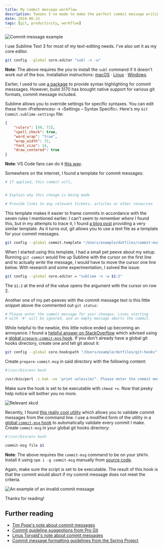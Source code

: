 ```yaml
---
title: My commit message workflow
description: Tweaks I've made to make the perfect commit message writing workflow for myself.
date: 2018-06-22
tags: [git, productivity, workflow]
---
```


![Commit message example](/img/commit-message-example.jpg)

I use Sublime Text 3 for most of my text-editing needs. I've also set it as my core editor.

```sh
git config --global core.editor "subl -n -w"
```

**Note**: The above requires the you to install the `subl` command if it doesn't work out of the box. Installation instructions: [macOS](//stackoverflow.com/questions/16199581/open-sublime-text-from-terminal-in-macos) · [Linux](//askubuntu.com/a/274197) · [Windows](//stackoverflow.com/a/25577833/3363528).

Earlier, I used to use [a package](//packagecontrol.io/packages/Git%20Commit%20Message%20Syntax) to provide syntax highlighting for commit messsages. However, build 3170 has brought native support for various git formats, commit message included.

Sublime allows you to override settings for specific syntaxes. You can edit these from ‹Preferences› → ‹Settings – Syntax Specific›. Here's my `Git Commit.sublime-settings` file:

```json
{
    "rulers": [50, 72],
    "spell_check": true,
    "word_wrap": "true",
    "wrap_width": 72,
    "font_size": 14,
    "draw_centered": true
}
```

**Note**: VS Code fans can do it [this way](//github.com/Microsoft/vscode-docs/blob/master/docs/getstarted/tips-and-tricks.md#language-specific-settings).

Somewhere on the internet, I found a template for commit messages:

```sh
# If applied, this commit will…


# Explain why this change is being made

# Provide links to any relevant tickets, articles or other resources
```

This template makes it easier to frame commits in accordance with the seven rules I mentioned earlier. I can't seem to remember *where* I found this, but in my attempts to trace it, I found [a blog post](//codeinthehole.com/tips/a-useful-template-for-commit-messages) providing a very similar template. As it turns out, git allows you to use a text file as a template for your commit messages.

```sh
git config --global commit.template "/Users/example/dotfiles/commit-msg-template"
```

When I started using this template, I had a small pet peeve about my setup. Running `git commit` would fire up Sublime with the cursor on the first line and to actually *write* the message, I would have to move the cursor one line below. With research and some experimentation, I solved the issue:

```sh
git config --global core.editor = "sublime -n -w $1:2"
```

The `$1:2` at the end of the value opens the argument with the cursor on row 2.

Another one of my pet-peeves with the commit message text is this little snippet above the commented out `git status`:

```sh
# Please enter the commit message for your changes. Lines starting
# with '#' will be ignored, and an empty message aborts the commit.
```

While helpful to the newbie, this little notice ended up becoming an annoyance. I found a [helpful answer on StackOverflow](//stackoverflow.com/a/3967136) which advised using a [global `prepare-commit-msg` hook](//git-scm.com/docs/githooks#_prepare_commit_msg). If you don't already have a global git hooks directory, create one and tell git about it:

```sh
git config --global core.hookspath "/Users/example/dotfiles/git-hooks"
```

Create `prepare-commit-msg` in said directory with the following content:

```sh
#!/usr/bin/env bash

/usr/bin/perl -i.bak -ne 'print unless(m/^. Please enter the commit message/..m/^#$/)' "$1"
```

Make sure the hook is set to be executable with `chmod +x`. Now that pesky help notice will bother you no more.

![Relevant xkcd](/img/uninformative-messages.png)

Recently, I found [this really cool utility](//github.com/clns/node-commit-msg) which allows you to validate commit messages from the command line. I use a modified form of the utility in a [global `commit-msg` hook](//git-scm.com/docs/githooks#_commit_msg) to automatically validate every commit I make. Create `commit-msg` in your global git hooks directory:

```sh
#!/usr/bin/env bash

commit-msg file $1
```

**Note**: The above requires the `commit-msg` command to be on your `$PATH`. Install it using `npm i -g commit-msg` manually from [source code](//github.com/clns/node-commit-msg).

Again, make sure the script is set to be executable. The result of this hook is that the commit would abort if my commit message does not meet the criteria.

![An example of an invalid commit message](/img/failed-commit.jpg)

Thanks for reading!

## Further reading

- [Tim Pope's note about commit messages](http://tbaggery.com/2008/04/19/a-note-about-git-commit-messages.html)
- [Commit guideline suggestions from Pro Git](https://www.git-scm.com/book/en/v2/Distributed-Git-Contributing-to-a-Project#_commit_guidelines)
- [Linus Torvald's note about commit messages](https://github.com/torvalds/subsurface-for-dirk/blob/master/README#L92-L120)
- [Commit message formatting guidelines from the Spring Project](https://github.com/spring-projects/spring-framework/blob/30bce7/CONTRIBUTING.md#format-commit-messages)
